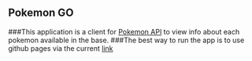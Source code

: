 ## Pokemon GO

###This application is a client for [Pokemon API](http://pokeapi.co) to view info about each pokemon available in the base.
###The best way to run the app is to use github pages via the current [link](http://nickshevchenko.github.io/Pokemon_go/)
